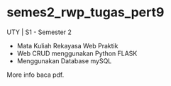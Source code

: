 # semes2_rwp_tugas_pert9
UTY | S1 - Semester 2
- Mata Kuliah Rekayasa Web Praktik
- Web CRUD menggunakan Python FLASK
- Menggunakan Database mySQL

More info baca pdf.
